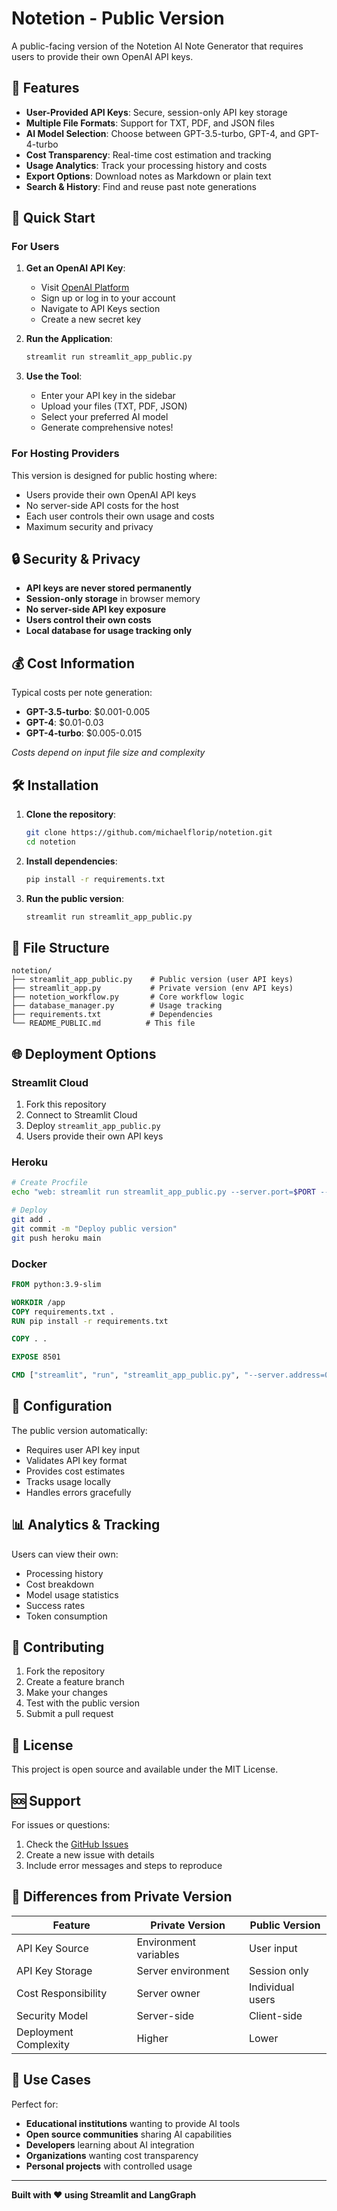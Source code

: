 # Notetion - Public Version

A public-facing version of the Notetion AI Note Generator that requires users to provide their own OpenAI API keys.

## 🌟 Features

- **User-Provided API Keys**: Secure, session-only API key storage
- **Multiple File Formats**: Support for TXT, PDF, and JSON files
- **AI Model Selection**: Choose between GPT-3.5-turbo, GPT-4, and GPT-4-turbo
- **Cost Transparency**: Real-time cost estimation and tracking
- **Usage Analytics**: Track your processing history and costs
- **Export Options**: Download notes as Markdown or plain text
- **Search & History**: Find and reuse past note generations

## 🚀 Quick Start

### For Users

1. **Get an OpenAI API Key**:
   - Visit [OpenAI Platform](https://platform.openai.com)
   - Sign up or log in to your account
   - Navigate to API Keys section
   - Create a new secret key

2. **Run the Application**:
   ```bash
   streamlit run streamlit_app_public.py
   ```

3. **Use the Tool**:
   - Enter your API key in the sidebar
   - Upload your files (TXT, PDF, JSON)
   - Select your preferred AI model
   - Generate comprehensive notes!

### For Hosting Providers

This version is designed for public hosting where:
- Users provide their own OpenAI API keys
- No server-side API costs for the host
- Each user controls their own usage and costs
- Maximum security and privacy

## 🔒 Security & Privacy

- **API keys are never stored permanently**
- **Session-only storage** in browser memory
- **No server-side API key exposure**
- **Users control their own costs**
- **Local database for usage tracking only**

## 💰 Cost Information

Typical costs per note generation:
- **GPT-3.5-turbo**: $0.001-0.005
- **GPT-4**: $0.01-0.03
- **GPT-4-turbo**: $0.005-0.015

*Costs depend on input file size and complexity*

## 🛠️ Installation

1. **Clone the repository**:
   ```bash
   git clone https://github.com/michaelflorip/notetion.git
   cd notetion
   ```

2. **Install dependencies**:
   ```bash
   pip install -r requirements.txt
   ```

3. **Run the public version**:
   ```bash
   streamlit run streamlit_app_public.py
   ```

## 📁 File Structure

```
notetion/
├── streamlit_app_public.py    # Public version (user API keys)
├── streamlit_app.py           # Private version (env API keys)
├── notetion_workflow.py       # Core workflow logic
├── database_manager.py        # Usage tracking
├── requirements.txt           # Dependencies
└── README_PUBLIC.md          # This file
```

## 🌐 Deployment Options

### Streamlit Cloud
1. Fork this repository
2. Connect to Streamlit Cloud
3. Deploy `streamlit_app_public.py`
4. Users provide their own API keys

### Heroku
```bash
# Create Procfile
echo "web: streamlit run streamlit_app_public.py --server.port=$PORT --server.address=0.0.0.0" > Procfile

# Deploy
git add .
git commit -m "Deploy public version"
git push heroku main
```

### Docker
```dockerfile
FROM python:3.9-slim

WORKDIR /app
COPY requirements.txt .
RUN pip install -r requirements.txt

COPY . .

EXPOSE 8501

CMD ["streamlit", "run", "streamlit_app_public.py", "--server.address=0.0.0.0"]
```

## 🔧 Configuration

The public version automatically:
- Requires user API key input
- Validates API key format
- Provides cost estimates
- Tracks usage locally
- Handles errors gracefully

## 📊 Analytics & Tracking

Users can view their own:
- Processing history
- Cost breakdown
- Model usage statistics
- Success rates
- Token consumption

## 🤝 Contributing

1. Fork the repository
2. Create a feature branch
3. Make your changes
4. Test with the public version
5. Submit a pull request

## 📄 License

This project is open source and available under the MIT License.

## 🆘 Support

For issues or questions:
1. Check the [GitHub Issues](https://github.com/michaelflorip/notetion/issues)
2. Create a new issue with details
3. Include error messages and steps to reproduce

## 🔄 Differences from Private Version

| Feature | Private Version | Public Version |
|---------|----------------|----------------|
| API Key Source | Environment variables | User input |
| API Key Storage | Server environment | Session only |
| Cost Responsibility | Server owner | Individual users |
| Security Model | Server-side | Client-side |
| Deployment Complexity | Higher | Lower |

## 🎯 Use Cases

Perfect for:
- **Educational institutions** wanting to provide AI tools
- **Open source communities** sharing AI capabilities
- **Developers** learning about AI integration
- **Organizations** wanting cost transparency
- **Personal projects** with controlled usage

---

**Built with ❤️ using Streamlit and LangGraph**
